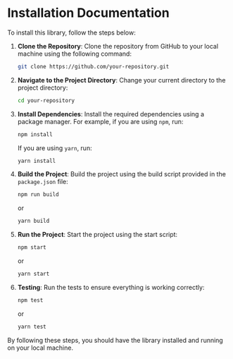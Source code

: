 <!-- Dokumentasi Instalasi -->

# Installation Documentation

To install this library, follow the steps below:

1. **Clone the Repository**:
    Clone the repository from GitHub to your local machine using the following command:
    ```sh
    git clone https://github.com/your-repository.git
    ```

2. **Navigate to the Project Directory**:
    Change your current directory to the project directory:
    ```sh
    cd your-repository
    ```

3. **Install Dependencies**:
    Install the required dependencies using a package manager. For example, if you are using `npm`, run:
    ```sh
    npm install
    ```
    If you are using `yarn`, run:
    ```sh
    yarn install
    ```

4. **Build the Project**:
    Build the project using the build script provided in the `package.json` file:
    ```sh
    npm run build
    ```
    or
    ```sh
    yarn build
    ```

5. **Run the Project**:
    Start the project using the start script:
    ```sh
    npm start
    ```
    or
    ```sh
    yarn start
    ```

6. **Testing**:
    Run the tests to ensure everything is working correctly:
    ```sh
    npm test
    ```
    or
    ```sh
    yarn test
    ```

By following these steps, you should have the library installed and running on your local machine.